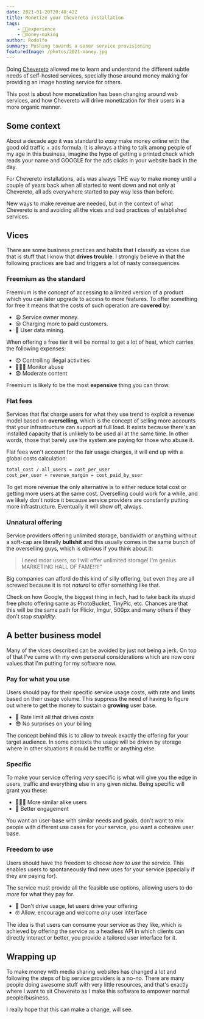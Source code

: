 ```yaml
---
date: 2021-01-20T20:48:42Z
title: Monetize your Chevereto installation
tags:
    - 👴🏾experience
    - 🤑money-making
author: Rodolfo
summary: Pushing towards a saner service provisioning
featuredImage: /photos/2021-money.jpg
---
```


Doing [Chevereto](https://chevereto.com/) allowed me to learn and understand the different subtle needs of self-hosted services, specially those around money making for providing an image hosting service for others.

This post is about how monetization has been changing around web services, and how Chevereto will drive monetization for their users in a more organic manner.

## Some context

About a decade ago it was standard to _easy_ make money online with the good old traffic + ads formula. It is always a thing to talk among people of my age in this business, imagine the hype of getting a printed check which reads your name and GOOGLE for the ads clicks in your website back in the day.

For Chevereto installations, ads was always THE way to make money until a couple of years back when all started to went down and not only at Chevereto, all ads everywhere started to pay way less than before.

New ways to make revenue are needed, but in the context of what Chevereto is and avoiding all the vices and bad practices of established services.

## Vices

There are some business practices and habits that I classify as vices due that is stuff that I know that **drives trouble**. I strongly believe in that the following practices are bad and triggers a lot of nasty consequences.

### Freemium as the standard

Freemium is the concept of accessing to a limited version of a product which you can later upgrade to access to more features. To offer something for free it means that the costs of such operation are **covered** by:

- 😩 Service owner money.
- 😒 Charging more to paid customers.
- 🤬 User data mining.

When offering a free tier it will be normal to get a lot of heat, which carries the following expenses:

- 😞 Controlling illegal activities
- 👨🏾‍💻 Monitor abuse
- 😨 Moderate content

Freemium is likely to be the most **expensive** thing you can throw.

### Flat fees

Services that flat charge users for what they use trend to exploit a revenue model based on **overselling**, which is the concept of selling more accounts that your infrastructure can support at full load. It exists because there's an installed capacity that is unlikely to be used all at the same time. In other words, those that barely use the system are paying for those who abuse it.

Flat fees won't account for the fair usage charges, it will end up with a global costs calculation:

```sh
total_cost / all_users = cost_per_user
cost_per_user + revenue_margin = cost_paid_by_user
```

To get more revenue the only alternative is to either reduce total cost or getting more users at the same cost. Overselling could work for a while, and we likely don't notice it because service providers are constantly putting more infrastructure. Eventually it will show off, always.

### Unnatural offering

Service providers offering unlimited storage, bandwidth or anything without a soft-cap are literally **bullshit** and this usually comes in the same bunch of the overselling guys, which is obvious if you think about it:

> I need moar users, so I will offer unlimited storage! I'm genius MARKETING HALL OF FAME!!1!"

Big companies can afford do this kind of silly offering, but even they are all screwed because it is not _natural_ to offer something like that.

Check on how Google, the biggest thing in tech, had to take back its stupid free photo offering same as PhotoBucket, TinyPic, etc. Chances are that this will be the same path for Flickr, Imgur, 500px and many others if they don't stop _stupidity_.

## A better business model

Many of the vices described can be avoided by just not being a jerk. On top of that I've came with my own personal considerations which are now core values that I'm putting for my software now.

### Pay for what you use

Users should pay for their specific service usage costs, with rate and limits based on their usage volume. This suppress the need of having to figure out where to get the money to sustain a **growing** user base.

- 🤑 Rate limit all that drives costs
- 😎 No surprises on your billing

The concept behind this is to allow to tweak exactly the offering for your target audience. In some contexts the usage will be driven by storage where in other situations it could be traffic or anything else.

### Specific

To make your service offering _very_ specific is what will give you the edge in users, traffic and everything else in any given niche. Being specific will grant you these:

- 👩🏾‍🎤 More similar alike users
- 🤗 Better engagement

You want an user-base with similar needs and goals, don't want to mix people with different use cases for your service, you want a cohesive user base.

### Freedom to use

Users should have the freedom to choose _how to use_ the service. This enables users to spontaneously find new uses for your service (specially if they are paying for).

The service must provide all the feasible use options, allowing users to do _more_ for what they pay for.

- 🤯 Don't drive usage, let users drive your offering
- 🤓 Allow, encourage and welcome _any_ user interface

The idea is that users can consume your service as they like, which is achieved by offering the service as a headless API in which clients can directly interact or better, you provide a tailored user interface for it.

## Wrapping up

To make money with media sharing websites has changed a lot and following the steps of big service providers is a no-no. There are many people doing awesome stuff with very little resources, and that's exactly where I want to sit Chevereto as I make this software to empower normal people/business.

I really hope that this can make a change, will see.
